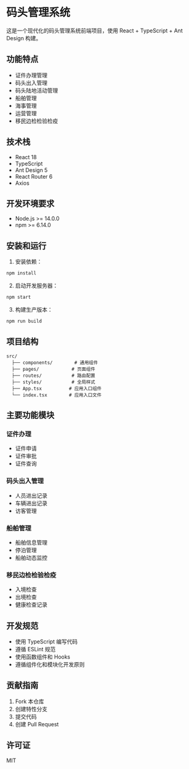 # 码头管理系统

这是一个现代化的码头管理系统前端项目，使用 React + TypeScript + Ant Design 构建。

## 功能特点

- 证件办理管理
- 码头出入管理
- 码头陆地活动管理
- 船舶管理
- 海事管理
- 运营管理
- 移民边检检验检疫

## 技术栈

- React 18
- TypeScript
- Ant Design 5
- React Router 6
- Axios

## 开发环境要求

- Node.js >= 14.0.0
- npm >= 6.14.0

## 安装和运行

1. 安装依赖：

```bash
npm install
```

2. 启动开发服务器：

```bash
npm start
```

3. 构建生产版本：

```bash
npm run build
```

## 项目结构

```
src/
  ├── components/        # 通用组件
  ├── pages/            # 页面组件
  ├── routes/           # 路由配置
  ├── styles/           # 全局样式
  ├── App.tsx          # 应用入口组件
  └── index.tsx        # 应用入口文件
```

## 主要功能模块

### 证件办理
- 证件申请
- 证件审批
- 证件查询

### 码头出入管理
- 人员进出记录
- 车辆进出记录
- 访客管理

### 船舶管理
- 船舶信息管理
- 停泊管理
- 船舶动态监控

### 移民边检检验检疫
- 入境检查
- 出境检查
- 健康检查记录

## 开发规范

- 使用 TypeScript 编写代码
- 遵循 ESLint 规范
- 使用函数组件和 Hooks
- 遵循组件化和模块化开发原则

## 贡献指南

1. Fork 本仓库
2. 创建特性分支
3. 提交代码
4. 创建 Pull Request

## 许可证

MIT 